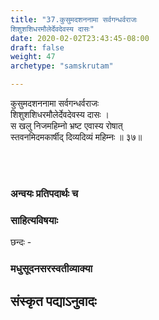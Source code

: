 ```yaml
---
title: "37.कुसुमदशननामा सर्वगन्धर्वराजः
शिशुशशिधरमौलेर्देवदेवस्य दासः"
date: 2020-02-02T23:43:45-08:00
draft: false
weight: 47
archetype: "samskrutam"

---
```


कुसुमदशननामा सर्वगन्धर्वराजः
<br/>शिशुशशिधरमौलेर्देवदेवस्य दासः ।
<br/>स खलु निजमहिम्नो भ्रष्ट एवास्य रोषात्
<br/>स्तवनमिदमकार्षीद् दिव्यदिव्यं महिम्नः ॥ ३७॥
<br/>

<br/><br/>

### अन्वयः प्रतिपदार्थः च


### साहित्यविषयाः 

छन्दः - 


### मधुसूदनसरस्वतीव्याक्या

## संस्कृत पद्याऽनुवादः